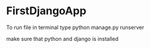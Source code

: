 # FirstDjangoApp

To run file in terminal type python manage.py runserver

make sure that python and django is installed
